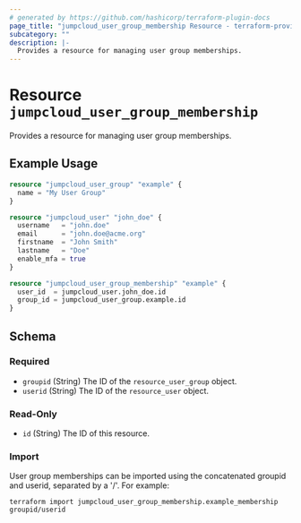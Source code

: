 ```yaml
---
# generated by https://github.com/hashicorp/terraform-plugin-docs
page_title: "jumpcloud_user_group_membership Resource - terraform-provider-jumpcloud"
subcategory: ""
description: |-
  Provides a resource for managing user group memberships.
---
```


# Resource `jumpcloud_user_group_membership`

Provides a resource for managing user group memberships.

## Example Usage
```terraform
resource "jumpcloud_user_group" "example" {
  name = "My User Group"
}

resource "jumpcloud_user" "john_doe" {
  username   = "john.doe"
  email      = "john.doe@acme.org"
  firstname  = "John Smith"
  lastname   = "Doe"
  enable_mfa = true
}

resource "jumpcloud_user_group_membership" "example" {
  user_id  = jumpcloud_user.john_doe.id
  group_id = jumpcloud_user_group.example.id
}
```

<!-- schema generated by tfplugindocs -->
## Schema

### Required

- `groupid` (String) The ID of the `resource_user_group` object.
- `userid` (String) The ID of the `resource_user` object.

### Read-Only

- `id` (String) The ID of this resource.

### Import
User group memberships can be imported using the concatenated groupid and userid, separated by a '/'. For example:
```
terraform import jumpcloud_user_group_membership.example_membership groupid/userid
```

